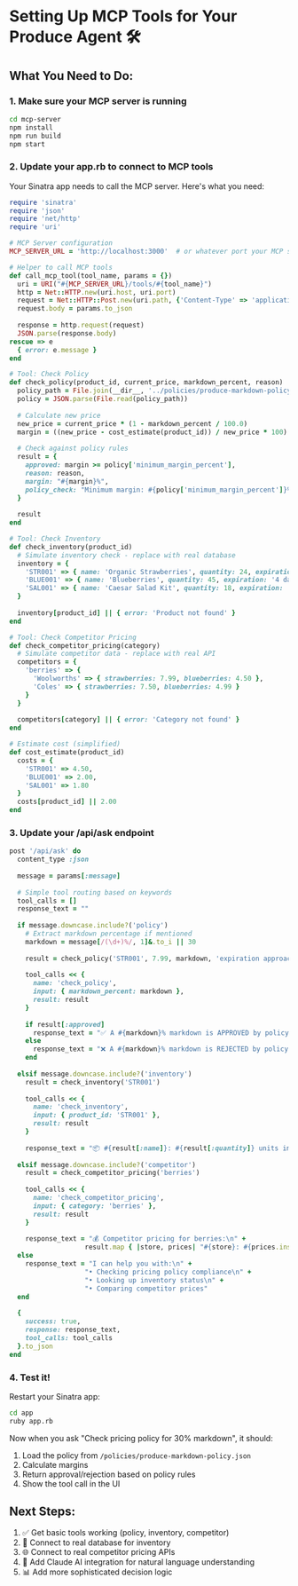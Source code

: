 # Setting Up MCP Tools for Your Produce Agent 🛠️

## What You Need to Do:

### 1. Make sure your MCP server is running
```bash
cd mcp-server
npm install
npm run build
npm start
```

### 2. Update your app.rb to connect to MCP tools

Your Sinatra app needs to call the MCP server. Here's what you need:

```ruby
require 'sinatra'
require 'json'
require 'net/http'
require 'uri'

# MCP Server configuration
MCP_SERVER_URL = 'http://localhost:3000'  # or whatever port your MCP server uses

# Helper to call MCP tools
def call_mcp_tool(tool_name, params = {})
  uri = URI("#{MCP_SERVER_URL}/tools/#{tool_name}")
  http = Net::HTTP.new(uri.host, uri.port)
  request = Net::HTTP::Post.new(uri.path, {'Content-Type' => 'application/json'})
  request.body = params.to_json
  
  response = http.request(request)
  JSON.parse(response.body)
rescue => e
  { error: e.message }
end

# Tool: Check Policy
def check_policy(product_id, current_price, markdown_percent, reason)
  policy_path = File.join(__dir__, '../policies/produce-markdown-policy.json')
  policy = JSON.parse(File.read(policy_path))
  
  # Calculate new price
  new_price = current_price * (1 - markdown_percent / 100.0)
  margin = ((new_price - cost_estimate(product_id)) / new_price * 100).round(2)
  
  # Check against policy rules
  result = {
    approved: margin >= policy['minimum_margin_percent'],
    reason: reason,
    margin: "#{margin}%",
    policy_check: "Minimum margin: #{policy['minimum_margin_percent']}%"
  }
  
  result
end

# Tool: Check Inventory
def check_inventory(product_id)
  # Simulate inventory check - replace with real database
  inventory = {
    'STR001' => { name: 'Organic Strawberries', quantity: 24, expiration: '2 days', velocity: 'slow' },
    'BLUE001' => { name: 'Blueberries', quantity: 45, expiration: '4 days', velocity: 'fast' },
    'SAL001' => { name: 'Caesar Salad Kit', quantity: 18, expiration: '3 days', velocity: 'healthy' }
  }
  
  inventory[product_id] || { error: 'Product not found' }
end

# Tool: Check Competitor Pricing
def check_competitor_pricing(category)
  # Simulate competitor data - replace with real API
  competitors = {
    'berries' => {
      'Woolworths' => { strawberries: 7.99, blueberries: 4.50 },
      'Coles' => { strawberries: 7.50, blueberries: 4.99 }
    }
  }
  
  competitors[category] || { error: 'Category not found' }
end

# Estimate cost (simplified)
def cost_estimate(product_id)
  costs = {
    'STR001' => 4.50,
    'BLUE001' => 2.00,
    'SAL001' => 1.80
  }
  costs[product_id] || 2.00
end
```

### 3. Update your /api/ask endpoint

```ruby
post '/api/ask' do
  content_type :json
  
  message = params[:message]
  
  # Simple tool routing based on keywords
  tool_calls = []
  response_text = ""
  
  if message.downcase.include?('policy')
    # Extract markdown percentage if mentioned
    markdown = message[/(\d+)%/, 1]&.to_i || 30
    
    result = check_policy('STR001', 7.99, markdown, 'expiration approaching')
    
    tool_calls << {
      name: 'check_policy',
      input: { markdown_percent: markdown },
      result: result
    }
    
    if result[:approved]
      response_text = "✅ A #{markdown}% markdown is APPROVED by policy. The margin would be #{result[:margin]}, which meets the minimum requirement."
    else
      response_text = "❌ A #{markdown}% markdown is REJECTED by policy. The margin of #{result[:margin]} is below the minimum requirement."
    end
    
  elsif message.downcase.include?('inventory')
    result = check_inventory('STR001')
    
    tool_calls << {
      name: 'check_inventory',
      input: { product_id: 'STR001' },
      result: result
    }
    
    response_text = "📦 #{result[:name]}: #{result[:quantity]} units in stock, expires in #{result[:expiration]}, #{result[:velocity]} velocity"
    
  elsif message.downcase.include?('competitor')
    result = check_competitor_pricing('berries')
    
    tool_calls << {
      name: 'check_competitor_pricing',
      input: { category: 'berries' },
      result: result
    }
    
    response_text = "💰 Competitor pricing for berries:\n" + 
                   result.map { |store, prices| "#{store}: #{prices.inspect}" }.join("\n")
  else
    response_text = "I can help you with:\n" +
                   "• Checking pricing policy compliance\n" +
                   "• Looking up inventory status\n" +
                   "• Comparing competitor prices"
  end
  
  {
    success: true,
    response: response_text,
    tool_calls: tool_calls
  }.to_json
end
```

### 4. Test it!

Restart your Sinatra app:
```bash
cd app
ruby app.rb
```

Now when you ask "Check pricing policy for 30% markdown", it should:
1. Load the policy from `/policies/produce-markdown-policy.json`
2. Calculate margins
3. Return approval/rejection based on policy rules
4. Show the tool call in the UI

## Next Steps:

1. ✅ Get basic tools working (policy, inventory, competitor)
2. 🔄 Connect to real database for inventory
3. 🌐 Connect to real competitor pricing APIs
4. 🤖 Add Claude AI integration for natural language understanding
5. 📊 Add more sophisticated decision logic

